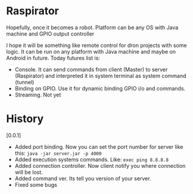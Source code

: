 # Raspirator
Hopefully, once it becomes a robot. Platform can be any OS with Java machine and GPIO output controller


I hope it will be something like remote control for dron projects with some logic.
It can be run on any platform with Java machine and maybe on Android in future.
Today futures list is:

- Console. It can send commands from client (Master) to server (Raspirator) and interpreted it in system terminal as system command (tunnel)
- Binding on GPIO. Use it for dynamic binding GPIO i/o and commands.
- Streaming. Not yet

# History

[0.0.1]
+ Added port binding. Now you can set the port number for server like this:
`java -jar server.jar -p 4000`
+ Added execution systems commands. Like:
`exec ping 8.8.8.8`
+ Added connection controller. Now client notify you where connection will be lost.
+ Added command ver. Its tell you version of your server.
+ Fixed some bugs
